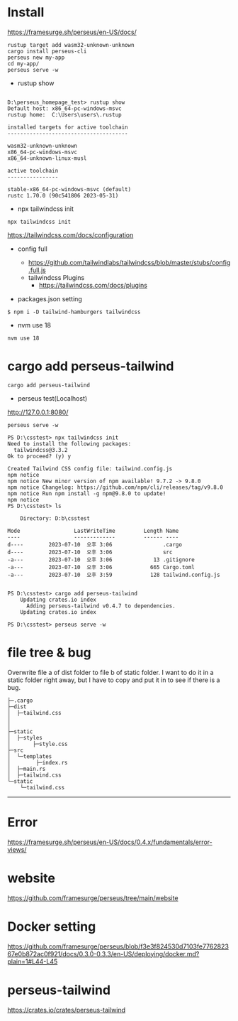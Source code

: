 # Install


https://framesurge.sh/perseus/en-US/docs/

```
rustup target add wasm32-unknown-unknown
cargo install perseus-cli
perseus new my-app
cd my-app/
perseus serve -w

```
- rustup show

```

D:\perseus_homepage_test> rustup show
Default host: x86_64-pc-windows-msvc
rustup home:  C:\Users\users\.rustup

installed targets for active toolchain
--------------------------------------

wasm32-unknown-unknown
x86_64-pc-windows-msvc
x86_64-unknown-linux-musl

active toolchain
----------------

stable-x86_64-pc-windows-msvc (default)
rustc 1.70.0 (90c541806 2023-05-31)

```

- npx tailwindcss init

```
npx tailwindcss init
```
https://tailwindcss.com/docs/configuration

- config full
  - https://github.com/tailwindlabs/tailwindcss/blob/master/stubs/config.full.js
  - tailwindcss Plugins
    - https://tailwindcss.com/docs/plugins

- packages.json setting

```
$ npm i -D tailwind-hamburgers tailwindcss
```

- nvm use 18

```
nvm use 18
```

# cargo add perseus-tailwind

```
cargo add perseus-tailwind
```


- perseus test(Localhost)

http://127.0.0.1:8080/

```
perseus serve -w 
```

```
PS D:\csstest> npx tailwindcss init
Need to install the following packages:
  tailwindcss@3.3.2
Ok to proceed? (y) y

Created Tailwind CSS config file: tailwind.config.js
npm notice
npm notice New minor version of npm available! 9.7.2 -> 9.8.0
npm notice Changelog: https://github.com/npm/cli/releases/tag/v9.8.0
npm notice Run npm install -g npm@9.8.0 to update!
npm notice
PS D:\csstest> ls

    Directory: D:b\csstest

Mode                 LastWriteTime         Length Name
----                 -------------         ------ ----
d----        2023-07-10  오후 3:06                .cargo
d----        2023-07-10  오후 3:06                src
-a---        2023-07-10  오후 3:06             13 .gitignore
-a---        2023-07-10  오후 3:06            665 Cargo.toml
-a---        2023-07-10  오후 3:59            128 tailwind.config.js


PS D:\csstest> cargo add perseus-tailwind
    Updating crates.io index
      Adding perseus-tailwind v0.4.7 to dependencies.
    Updating crates.io index

PS D:\csstest> perseus serve -w
```

# file tree & bug

Overwrite file a of dist folder to file b of static folder. I want to do it in a static folder right away, but I have to copy and put it in to see if there is a bug.

```
├─.cargo
├─dist
│  ├─tailwind.css
│
│
├─static
│  ├─styles
│       ├─style.css
├─src
│  └─templates
│        ├─index.rs
│  ├─main.rs
│  ├─tailwind.css
└─static
    └─tailwind.css
```


<hr>

# Error 

https://framesurge.sh/perseus/en-US/docs/0.4.x/fundamentals/error-views/


# website 

https://github.com/framesurge/perseus/tree/main/website


# Docker setting

https://github.com/framesurge/perseus/blob/f3e3f824530d7103fe776282367e0b872ac0f921/docs/0.3.0-0.3.3/en-US/deploying/docker.md?plain=1#L44-L45

# perseus-tailwind

https://crates.io/crates/perseus-tailwind
